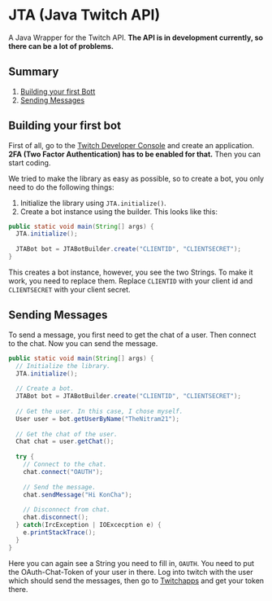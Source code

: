 # JTA (Java Twitch API)
A Java Wrapper for the Twitch API. **The API is in development currently, so there can be a lot of problems.**

## Summary
1. [Building your first Bott](#building-your-first-bot)
2. [Sending Messages](#sending-messages)

## Building your first bot
First of all, go to the [Twitch Developer Console](https://dev.twitch.tv/console/apps) and create an application. **2FA (Two Factor Authentication) has to be enabled for that.** Then you can start coding.

We tried to make the library as easy as possible, so to create a bot, you only need to do the following things:
  1. Initialize the library using `JTA.initialize()`.
  2. Create a bot instance using the builder.
This looks like this:
```java
public static void main(String[] args) {
  JTA.initialize();
  
  JTABot bot = JTABotBuilder.create("CLIENTID", "CLIENTSECRET");
}
```
This creates a bot instance, however, you see the two Strings. To make it work, you need to replace them. Replace `CLIENTID` with your client id and `CLIENTSECRET` with your client secret.

## Sending Messages
To send a message, you first need to get the chat of a user. Then connect to the chat. Now you can send the message.
```java
public static void main(String[] args) {
  // Initialize the library.
  JTA.initialize();
  
  // Create a bot.
  JTABot bot = JTABotBuilder.create("CLIENTID", "CLIENTSECRET");
  
  // Get the user. In this case, I chose myself.
  User user = bot.getUserByName("TheNitram21");
  
  // Get the chat of the user.
  Chat chat = user.getChat();
  
  try {
    // Connect to the chat.
    chat.connect("OAUTH");
    
    // Send the message.
    chat.sendMessage("Hi KonCha");
    
    // Disconnect from chat.
    chat.disconnect();
  } catch(IrcException | IOExcecption e) {
    e.printStackTrace();
  }
}
```
Here you can again see a String you need to fill in, `OAUTH`. You need to put the OAuth-Chat-Token of your user in there. Log into twitch with the user which should send the messages, then go to [Twitchapps](https://www.twitchapps.com/tmi) and get your token there.
